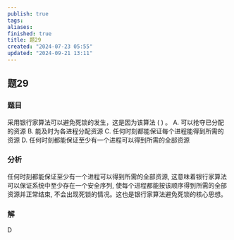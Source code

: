 ```yaml
---
publish: true
tags: 
aliases: 
finished: true
title: 题29
created: "2024-07-23 05:55"
updated: "2024-09-21 13:11"
---
```

## 题29
### 题目
采用银行家算法可以避免死锁的发生，这是因为该算法 ( ) 。
A. 可以抢夺已分配的资源
B. 能及时为各进程分配资源
C. 任何时刻都能保证每个进程能得到所需的资源
D. 任何时刻都能保证至少有一个进程可以得到所需的全部资源
### 分析
任何时刻都能保证至少有一个进程可以得到所需的全部资源, 这意味着银行家算法可以保证系统中至少存在一个安全序列, 使每个进程都能按该顺序得到所需的全部资源并正常结束, 不会出现死锁的情况。这也是银行家算法避免死锁的核心思想。
### 解
D